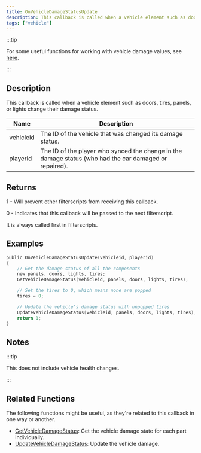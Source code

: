 ```yaml
---
title: OnVehicleDamageStatusUpdate
description: This callback is called when a vehicle element such as doors, tires, panels, or lights change their damage status.
tags: ["vehicle"]
---
```


<VersionWarn name='callback' version='SA-MP 0.3a' />

:::tip

For some useful functions for working with vehicle damage values, see [here](../resources/damagestatus).

:::

## Description

This callback is called when a vehicle element such as doors, tires, panels, or lights change their damage status.

| Name      | Description                                                                                            |
| --------- | ------------------------------------------------------------------------------------------------------ |
| vehicleid | The ID of the vehicle that was changed its damage status.                                              |
| playerid  | The ID of the player who synced the change in the damage status (who had the car damaged or repaired). |

## Returns

1 - Will prevent other filterscripts from receiving this callback.

0 - Indicates that this callback will be passed to the next filterscript.

It is always called first in filterscripts.

## Examples

```c
public OnVehicleDamageStatusUpdate(vehicleid, playerid)
{
    // Get the damage status of all the components
    new panels, doors, lights, tires;
    GetVehicleDamageStatus(vehicleid, panels, doors, lights, tires);

    // Set the tires to 0, which means none are popped
    tires = 0;

    // Update the vehicle's damage status with unpopped tires
    UpdateVehicleDamageStatus(vehicleid, panels, doors, lights, tires);
    return 1;
}
```

## Notes

:::tip

This does not include vehicle health changes.

:::

## Related Functions

The following functions might be useful, as they're related to this callback in one way or another. 

- [GetVehicleDamageStatus](../functions/GetVehicleDamageStatus): Get the vehicle damage state for each part individually.
- [UpdateVehicleDamageStatus](../functions/UpdateVehicleDamageStatus): Update the vehicle damage.
